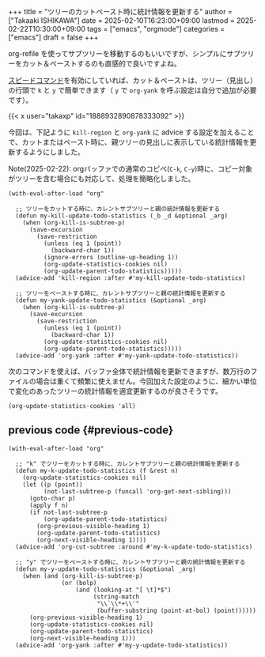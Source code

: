 +++
title = "ツリーのカットペースト時に統計情報を更新する"
author = ["Takaaki ISHIKAWA"]
date = 2025-02-10T16:23:00+09:00
lastmod = 2025-02-22T10:30:00+09:00
tags = ["emacs", "orgmode"]
categories = ["emacs"]
draft = false
+++

org-refile を使ってサブツリーを移動するのもいいですが、シンプルにサブツリーをカット＆ペーストするのも直感的で良いですよね。  

[スピードコマンド](https://qiita.com/takaxp/items/a5a3383d7358c58240d0)を有効にしていれば、カット＆ペーストは、ツリー（見出し）の行頭で `k` と `y` で簡単できます（ `y` で `org-yank` を呼ぶ設定は自分で追加が必要です）。  

{{< x user="takaxp" id="1888932890878333092" >}}  

今回は、下記ように `kill-region` と `org-yank` に advice する設定を加えることで、カットまたはペースト時に、親ツリーの見出しに表示している統計情報を更新するようにしました。  

Note(2025-02-22):  orgバッファでの通常のコピペ(`C-k`, `C-y`)時に、コピー対象がツリーを含む場合にも対応して、処理を簡略化しました。  

```emacs-lisp
(with-eval-after-load "org"

  ;; ツリーをカットする時に、カレントサブツリーと親の統計情報を更新する
  (defun my-kill-update-todo-statistics (_b _d &optional _arg)
    (when (org-kill-is-subtree-p)
      (save-excursion
        (save-restriction
          (unless (eq 1 (point))
            (backward-char 1))
          (ignore-errors (outline-up-heading 1))
          (org-update-statistics-cookies nil)
          (org-update-parent-todo-statistics)))))
  (advice-add 'kill-region :after #'my-kill-update-todo-statistics)

  ;; ツリーをペーストする時に、カレントサブツリーと親の統計情報を更新する
  (defun my-yank-update-todo-statistics (&optional _arg)
    (when (org-kill-is-subtree-p)
      (save-excursion
        (save-restriction
          (unless (eq 1 (point))
            (backward-char 1))
          (org-update-statistics-cookies nil)
          (org-update-parent-todo-statistics)))))
  (advice-add 'org-yank :after #'my-yank-update-todo-statistics))
```

次のコマンドを使えば、バッファ全体で統計情報を更新できますが、数万行のファイルの場合は重くて頻繁に使えません。今回加えた設定のように、細かい単位で変化のあったツリーの統計情報を適宜更新するのが良さそうです。  

```emacs-lisp
(org-update-statistics-cookies 'all)
```


## previous code {#previous-code}

```emacs-lisp
(with-eval-after-load "org"

  ;; "k" でツリーをカットする時に、カレントサブツリーと親の統計情報を更新する
  (defun my-k-update-todo-statistics (f &rest n)
    (org-update-statistics-cookies nil)
    (let ((p (point))
          (not-last-subtree-p (funcall 'org-get-next-sibling)))
      (goto-char p)
      (apply f n)
      (if not-last-subtree-p
          (org-update-parent-todo-statistics)
        (org-previous-visible-heading 1)
        (org-update-parent-todo-statistics)
        (org-next-visible-heading 1))))
  (advice-add 'org-cut-subtree :around #'my-k-update-todo-statistics)

  ;; "y" でツリーをペーストする時に、カレントサブツリーと親の統計情報を更新する
  (defun my-y-update-todo-statistics (&optional _arg)
    (when (and (org-kill-is-subtree-p)
               (or (bolp)
                   (and (looking-at "[ \t]*$")
                        (string-match
                         "\\`\\*+\\'"
                         (buffer-substring (point-at-bol) (point))))))
      (org-previous-visible-heading 1)
      (org-update-statistics-cookies nil)
      (org-update-parent-todo-statistics)
      (org-next-visible-heading 1)))
  (advice-add 'org-yank :after #'my-y-update-todo-statistics))
```
